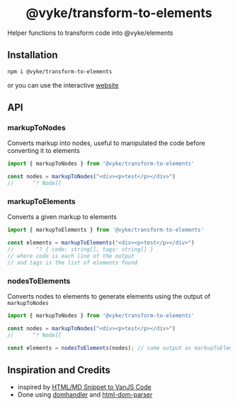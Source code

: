 <div align="center">
	<h1>
		@vyke/transform-to-elements
	</h1>
</div>

Helper functions to transform code into @vyke/elements

## Installation
```sh
npm i @vyke/transform-to-elements
```
or you can use the interactive [website](https://transform-to-elements.vyke.dev/)

## API
### markupToNodes
Converts markup into nodes, useful to manipulated the code
before converting it to elements

```ts
import { markupToNodes } from '@vyke/transform-to-elements'

const nodes = markupToNodes("<div><p>test</p></div>")
//      ^? Node[]
```

### markupToElements
Converts a given markup to elements

```ts
import { markupToElements } from '@vyke/transform-to-elements'

const elements = markupToElements("<div><p>test</p></div>")
//       ^? { code: string[], tags: string[] }
// where code is each line of the output
// and tags is the list of elements found
```

### nodesToElements
Converts nodes to elements to generate elements using the output of `markupToNodes`

```ts
import { markupToNodes } from '@vyke/transform-to-elements'

const nodes = markupToNodes("<div><p>test</p></div>")
//      ^? Node[]

const elements = nodesToElements(nodes); // same output as markupToElements
```

## Inspiration and Credits
- inspired by [HTML/MD Snippet to VanJS Code](https://vanjs.org/convert)
- Done using [domhandler](https://github.com/fb55/domhandler) and [html-dom-parser](https://github.com/remarkablemark/html-dom-parser)
